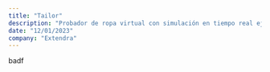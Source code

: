 ```yaml
---
title: "Tailor"
description: "Probador de ropa virtual con simulación en tiempo real ejecutado en pixel streaming."
date: "12/01/2023"
company: "Extendra"
---
```

badf